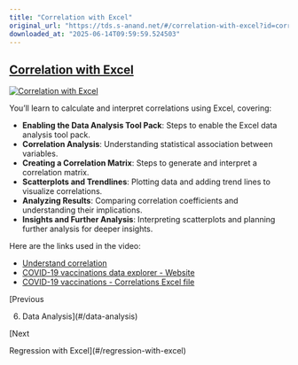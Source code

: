 ```yaml
---
title: "Correlation with Excel"
original_url: "https://tds.s-anand.net/#/correlation-with-excel?id=correlation-with-excel"
downloaded_at: "2025-06-14T09:59:59.524503"
---
```


[Correlation with Excel](#/correlation-with-excel?id=correlation-with-excel)
----------------------------------------------------------------------------

[![Correlation with Excel](https://i.ytimg.com/vi_webp/lXHCyhO7DmY/sddefault.webp)](https://youtu.be/lXHCyhO7DmY)

You’ll learn to calculate and interpret correlations using Excel, covering:

* **Enabling the Data Analysis Tool Pack**: Steps to enable the Excel data analysis tool pack.
* **Correlation Analysis**: Understanding statistical association between variables.
* **Creating a Correlation Matrix**: Steps to generate and interpret a correlation matrix.
* **Scatterplots and Trendlines**: Plotting data and adding trend lines to visualize correlations.
* **Analyzing Results**: Comparing correlation coefficients and understanding their implications.
* **Insights and Further Analysis**: Interpreting scatterplots and planning further analysis for deeper insights.

Here are the links used in the video:

* [Understand correlation](https://www.khanacademy.org/math/ap-statistics/bivariate-data-ap/correlation-coefficient-r/v/correlation-coefficient-intuition-examples)
* [COVID-19 vaccinations data explorer - Website](https://ourworldindata.org/covid-vaccinations?country=OWID_WRL)
* [COVID-19 vaccinations - Correlations Excel file](https://docs.google.com/spreadsheets/d/1_vQF2i5ubKmHQMBqoTwsu6AlevWsQtTD/view#gid=790744269)

[Previous

6. Data Analysis](#/data-analysis)

[Next

Regression with Excel](#/regression-with-excel)